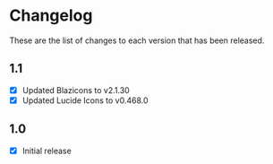 # Changelog
These are the list of changes to each version that has been released.

## 1.1
- [x] Updated Blazicons to v2.1.30
- [x] Updated Lucide Icons to v0.468.0

## 1.0
- [x] Initial release